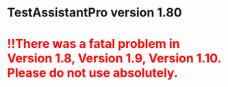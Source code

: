 # TestAssistantPro version 1.80

# <span style="color:red">!!There was a fatal problem in Version 1.8, Version 1.9, Version 1.10. Please do not use absolutely.</span>
